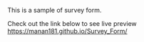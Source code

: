 This is a sample of survey form.

Check out the link below to see live preview
https://manan181.github.io/Survey_Form/